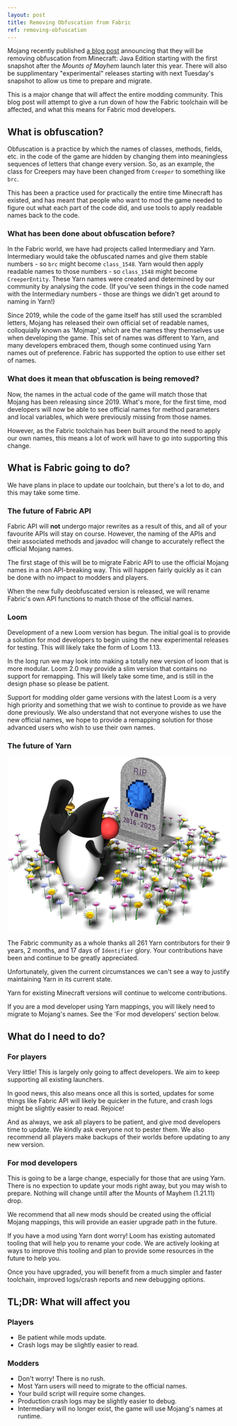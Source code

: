 ```yaml
---
layout: post
title: Removing Obfuscation from Fabric
ref: removing-obfuscation
---
```


Mojang recently published [a blog post](https://www.minecraft.net/en-us/article/removing-obfuscation-in-java-edition) announcing that they will be removing obfuscation from Minecraft: Java Edition starting with the first snapshot after the *Mounts of Mayhem* launch later this year. There will also be supplimentary "experimental" releases starting with next Tuesday's snapshot to allow us time to prepare and migrate.

This is a major change that will affect the entire modding community. This blog post will attempt to give a run down of how the Fabric toolchain will be affected, and what this means for Fabric mod developers.

## What is obfuscation?
Obfuscation is a practice by which the names of classes, methods, fields, etc. in the code of the game are hidden by changing them into meaningless sequences of letters that change every version. So, as an example, the class for Creepers may have been changed from `Creeper` to something like `brc`.

This has been a practice used for practically the entire time Minecraft has existed, and has meant that people who want to mod the game needed to figure out what each part of the code did, and use tools to apply readable names back to the code.

### What has been done about obfuscation before?
In the Fabric world, we have had projects called Intermediary and Yarn.
Intermediary would take the obfuscated names and give them stable numbers - so `brc` might become `class_1548`.
Yarn would then apply readable names to those numbers - so `class_1548` might become `CreeperEntity`.
These Yarn names were created and determined by our community by analysing the code. (If you've seen things in the code named with the Intermediary numbers - those are things we didn't get around to naming in Yarn!)

Since 2019, while the code of the game itself has still used the scrambled letters, Mojang has released their own official set of readable names, colloquially known as 'Mojmap', which are the names they themselves use when developing the game.
This set of names was different to Yarn, and many developers embraced them, though some continued using Yarn names out of preference.
Fabric has supported the option to use either set of names.

### What does it mean that obfuscation is being removed?
Now, the names in the actual code of the game will match those that Mojang has been releasing since 2019. What's more, for the first time, mod developers will now be able to see official names for method parameters and local variables, which were previously missing from those names.

However, as the Fabric toolchain has been built around the need to apply our own names, this means a lot of work will have to go into supporting this change. 

## What is Fabric going to do?
We have plans in place to update our toolchain, but there's a lot to do, and this may take some time.

### The future of Fabric API
Fabric API will **not** undergo major rewrites as a result of this, and all of your favourite APIs will stay on course.
However, the naming of the APIs and their associated methods and javadoc will change to accurately reflect the official Mojang names.

The first stage of this will be to migrate Fabric API to use the official Mojang names in a non API-breaking way. This will happen fairly quickly as it can be done with no impact to modders and players.

When the new fully deobfuscated version is released, we will rename Fabric's own API functions to match those of the official names.


### Loom
Development of a new Loom version has begun. The initial goal is to provide a solution for mod developers to begin using the new experimental releases for testing. This will likely take the form of Loom 1.13.

In the long run we may look into making a totally new version of loom that is more modular. Loom 2.0 may provide a slim version that contains no support for remapping. This will likely take some time, and is still in the design phase so please be patient.

Support for modding older game versions with the latest Loom is a very high priority and something that we wish to continue to provide as we have done previously. We also understand that not everyone wishes to use the new official names, we hope to provide a remapping solution for those advanced users who wish to use their own names.

### The future of Yarn

<p align="center">
  <img src="/assets/rip_yarn.png" alt="Example Image">
</p>

The Fabric community as a whole thanks all 261 Yarn contributors for their 9 years, 2 months, and 17 days of `Identifier` glory. Your contributions have been and continue to be greatly appreciated.

Unfortunately, given the current circumstances we can't see a way to justify maintaining Yarn in its current state.

Yarn for existing Minecraft versions will continue to welcome contributions.

If you are a mod developer using Yarn mappings, you will likely need to migrate to Mojang's names. See the 'For mod developers' section below.

## What do I need to do?
### For players
Very little! This is largely only going to affect developers. We aim to keep supporting all existing launchers.

In good news, this also means once all this is sorted, updates for some things like Fabric API will likely be quicker in the future, and crash logs might be slightly easier to read. Rejoice!

And as always, we ask all players to be patient, and give mod developers time to update. We kindly ask everyone not to pester them. We also recommend all players make backups of their worlds before updating to any new version.

### For mod developers

This is going to be a large change, especially for those that are using Yarn. There is no expection to update your mods right away, but you may wish to prepare. Nothing will change untill after the Mounts of Mayhem (1.21.11) drop.

We recommend that all new mods should be created using the official Mojang mappings, this will provide an easier upgrade path in the future.

If you have a mod using Yarn dont worry! Loom has existing automated tooling that will help you to rename your code. We are actively looking at ways to improve this tooling and plan to provide some resources in the future to help you.

Once you have upgraded, you will benefit from a much simpler and faster toolchain, improved logs/crash reports and new debugging options.

## TL;DR: What will affect you

### Players
- Be patient while mods update.
- Crash logs may be slightly easier to read.

### Modders
- Don't worry! There is no rush.
- Most Yarn users will need to migrate to the official names.
- Your build script will require some changes.
- Production crash logs may be slightly easier to debug.
- Intermediary will no longer exist, the game will use Mojang's names at runtime.

